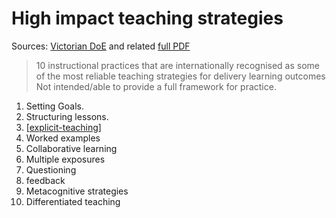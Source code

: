 # High impact teaching strategies



Sources: [Victorian DoE](https://www.education.vic.gov.au/school/teachers/teachingresources/practice/improve/Pages/hits.aspx) and related [full PDF](https://www.education.vic.gov.au/Documents/school/teachers/support/high-impact-teaching-strategies.pdf)

> 10 instructional practices that are internationally recognised as some of the most reliable teaching strategies for delivery learning outcomes
Not intended/able to provide a full framework for practice.

1. Setting Goals.
2. Structuring lessons.
3. [[explicit-teaching]]
4. Worked examples
5. Collaborative learning
6. Multiple exposures
7. Questioning
8. feedback
9. Metacognitive strategies
10. Differentiated teaching




[//begin]: # "Autogenerated link references for markdown compatibility"
[explicit-teaching]: Mathematics/explicit-teaching "Explicit teaching"
[//end]: # "Autogenerated link references"